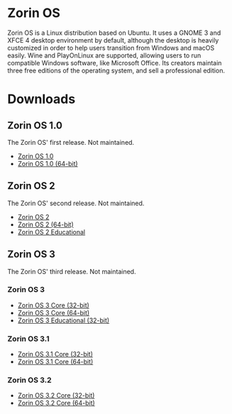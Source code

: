 # Zorin OS
Zorin OS is a Linux distribution based on Ubuntu. It uses a GNOME 3 and XFCE 4 desktop environment by default, although the desktop is heavily customized in order to help users transition from Windows and macOS easily. Wine and PlayOnLinux are supported, allowing users to run compatible Windows software, like Microsoft Office. Its creators maintain three free editions of the operating system, and sell a professional edition.

# Downloads
## Zorin OS 1.0
The Zorin OS' first release. Not maintained.
- [Zorin OS 1.0](https://ftp.nluug.nl/ibiblio/distributions/zorin/old/Zorin_OS_1.zip)
- [Zorin OS 1.0 (64-bit)](https://ftp.nluug.nl/ibiblio/distributions/zorin/old/Zorin_OS_1_64.zip)
## Zorin OS 2
The Zorin OS' second release. Not maintained.
- [Zorin OS 2](https://ftp.nluug.nl/ibiblio/distributions/zorin/zorin-os-2-live-32.iso)
- [Zorin OS 2 (64-bit)](https://ftp.nluug.nl/ibiblio/distributions/zorin/zorin-os-2-live-64.iso)
- [Zorin OS 2 Educational](https://ftp.nluug.nl/ibiblio/distributions/zorin/zos2educational.iso)
## Zorin OS 3
The Zorin OS' third release. Not maintained.
### Zorin OS 3
- [Zorin OS 3 Core (32-bit)](https://ftp.nluug.nl/ibiblio/distributions/zorin/3/zorin-os-3-core-32.iso)
- [Zorin OS 3 Core (64-bit)](https://ftp.nluug.nl/ibiblio/distributions/zorin/3/zorin-os-3-core-64.iso)
- [Zorin OS 3 Educational (32-bit)](https://ftp.nluug.nl/ibiblio/distributions/zorin/3/zorin-os-3-educational-32.iso)
### Zorin OS 3.1
- [Zorin OS 3.1 Core (32-bit)](https://ftp.nluug.nl/ibiblio/distributions/zorin/3/zorin-os-3.1-core-32.iso)
- [Zorin OS 3.1 Core (64-bit)](https://ftp.nluug.nl/ibiblio/distributions/zorin/3/zorin-os-3.1-core-64.iso)
### Zorin OS 3.2
- [Zorin OS 3.2 Core (32-bit)](https://ftp.nluug.nl/ibiblio/distributions/zorin/3/zorin-os-3.2-core-32.iso)
- [Zorin OS 3.2 Core (64-bit)](https://ftp.nluug.nl/ibiblio/distributions/zorin/3/zorin-os-3.2-core-64.iso)
